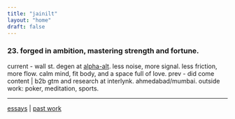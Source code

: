 ```yaml
---
title: "jainilt"
layout: "home"
draft: false
---
```



### 23. forged in ambition, mastering strength and fortune. 

current - wall st. degen at [alpha-alt](https://alt-alpha.com/). less noise, more signal. less friction, more flow. calm mind, fit body, and a space full of love.  prev - did come content | b2b gtm and research at interlynk. ahmedabad/mumbai. outside work: poker, meditation, sports.


---
[essays](/posts/) | [past work](https://www.notion.com/) 



